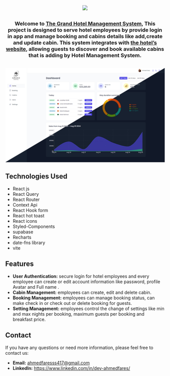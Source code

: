 <div align="center">
<img  src="/public/img/logo-dark.png" width="90" height="auto"/>
<h2></h2>
<h3>Welcome to <a href="https://grand-hotel-xi.vercel.app/">The Grand Hotel Management System</a>, This project is designed to serve hotel employees by provide login in app and manage booking and cabins details like add,create and update cabin. This system integrates with <a href="https://grand-hotel-web.vercel.app/">the hotel’s website</a>, allowing guests to discover and book available cabins that is adding by Hotel Management System.
</h3>
</div>
<h2></h2>
<center><a href="https://grand-hotel-xi.vercel.app/"><img src="/public/img/Grand-Hotel .jpg"/></a></center>

## Technologies Used 
* React js
* React Query
* React Router
* Context Api
* React Hook form
* React hot toast
* React icons
* Styled-Components
* supabase
* Recharts
* date-fns library 
* vite

<h2>Features</h2>

* **User Authentication:** secure login for hotel employees and every employee can create or edit account information like password, profile Avatar and Full name .
* **Cabin Management:** employees can create, edit and delete cabin.
* **Booking Management:** employees can manage booking status, can make check in or check out or delete booking for guests.
* **Setting Management:** employees control the change of settings like min and max nights per booking, maximum guests per booking and breakfast price.

<h2>Contact</h2>

If you have any questions or need more information, please feel free to contact us:

* **Email:** ahmedfaresss417@gmail.com
* **LinkedIn:** https://www.linkedin.com/in/dev-ahmedfares/